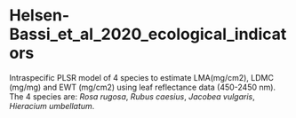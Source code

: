 # Helsen-Bassi_et_al_2020_ecological_indicators
Intraspecific PLSR model of 4 species to estimate LMA(mg/cm2), LDMC (mg/mg) and EWT (mg/cm2) using leaf reflectance data (450-2450 nm). The 4 species are: *Rosa rugosa*, *Rubus caesius*, *Jacobea vulgaris*, *Hieracium umbellatum*.
